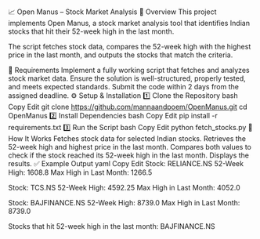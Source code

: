 📈 Open Manus – Stock Market Analysis
🚀 Overview
This project implements Open Manus, a stock market analysis tool that identifies Indian stocks that hit their 52-week high in the last month.

The script fetches stock data, compares the 52-week high with the highest price in the last month, and outputs the stocks that match the criteria.

📝 Requirements
Implement a fully working script that fetches and analyzes stock market data.
Ensure the solution is well-structured, properly tested, and meets expected standards.
Submit the code within 2 days from the assigned deadline.
⚙️ Setup & Installation
1️⃣ Clone the Repository
bash
Copy
Edit
git clone https://github.com/mannaandpoem/OpenManus.git
cd OpenManus
2️⃣ Install Dependencies
bash
Copy
Edit
pip install -r requirements.txt
3️⃣ Run the Script
bash
Copy
Edit
python fetch_stocks.py
📜 How It Works
Fetches stock data for selected Indian stocks.
Retrieves the 52-week high and highest price in the last month.
Compares both values to check if the stock reached its 52-week high in the last month.
Displays the results.
✅ Example Output
yaml
Copy
Edit
Stock: RELIANCE.NS
52-Week High: 1608.8
Max High in Last Month: 1266.5

Stock: TCS.NS
52-Week High: 4592.25
Max High in Last Month: 4052.0

Stock: BAJFINANCE.NS
52-Week High: 8739.0
Max High in Last Month: 8739.0

Stocks that hit 52-week high in the last month:
BAJFINANCE.NS

